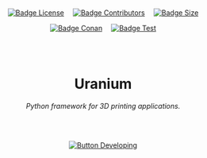 
<br>

<div align = center>

[![Badge License]][License]   
[![Badge Contributors]][Contributors]   
[![Badge Size]][#]

[![Badge Conan]][Conan]   
[![Badge Test]][Test]

<br>
<br>

# Uranium

*Python framework for 3D printing applications.*

<br>
<br>

[![Button Developing]][Developing]

<br>


<!----------------------------------------------------------------------------->

[Contributors]: https://github.com/Ultimaker/Uranium/graphs/contributors
[Plugins]: https://github.com/Ultimaker/Uranium/wiki/Plugins
[Conan]: https://github.com/Ultimaker/Uranium/actions/workflows/conan-package.yml
[Test]: https://github.com/Ultimaker/Uranium/actions/workflows/unit-test.yml

[Developing]: https://github.com/Ultimaker/Uranium/wiki/Building-And-Developing
[License]: LICENSE
[#]: #


<!---------------------------------[ Badges ]---------------------------------->

[Badge Contributors]: https://img.shields.io/github/contributors/ultimaker/Uranium?style=for-the-badge&logoColor=white&labelColor=db5e8a&color=ab4a6c&logo=GitHub
[Badge License]: https://img.shields.io/badge/License-LGPL3-336887.svg?style=for-the-badge&labelColor=458cb5&logoColor=white&logo=GNU
[Badge Conan]: https://img.shields.io/github/workflow/status/Ultimaker/Uranium/conan-package?style=for-the-badge&logoColor=white&labelColor=6185aa&color=4c6987&logo=Conan&label=Conan%20Package
[Badge Test]: https://img.shields.io/github/workflow/status/Ultimaker/Uranium/unit-test?style=for-the-badge&logoColor=white&labelColor=715a97&color=584674&logo=Codacy&label=Unit%20Test
[Badge Size]: https://img.shields.io/github/repo-size/ultimaker/Uranium?style=for-the-badge&logoColor=white&labelColor=629944&color=446a30&logo=GoogleAnalytics


<!---------------------------------[ Buttons ]--------------------------------->

[Button Developing]: https://img.shields.io/badge/Developing-715a97?style=for-the-badge&logoColor=white&logo=VisualStudioCode
